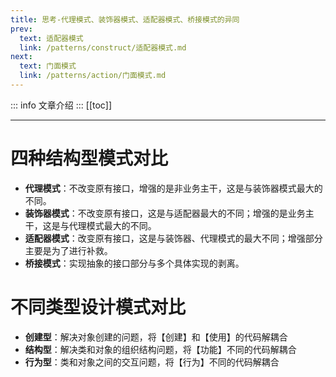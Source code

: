 ```yaml
---
title: 思考-代理模式、装饰器模式、适配器模式、桥接模式的异同
prev:
  text: 适配器模式
  link: /patterns/construct/适配器模式.md
next:
  text: 门面模式
  link: /patterns/action/门面模式.md
---
```

::: info
文章介绍
:::
[[toc]]

***
# 四种结构型模式对比

* **代理模式**：不改变原有接口，增强的是非业务主干，这是与装饰器模式最大的不同。
* **装饰器模式**：不改变原有接口，这是与适配器最大的不同；增强的是业务主干，这是与代理模式最大的不同。
* **适配器模式**：改变原有接口，这是与装饰器、代理模式的最大不同；增强部分主要是为了进行补救。
* **桥接模式**：实现抽象的接口部分与多个具体实现的剥离。
# 不同类型设计模式对比

* **创建型**：解决对象创建的问题，将【创建】和【使用】的代码解耦合
* **结构型**：解决类和对象的组织结构问题，将【功能】不同的代码解耦合
* **行为型**：类和对象之间的交互问题，将【行为】不同的代码解耦合
